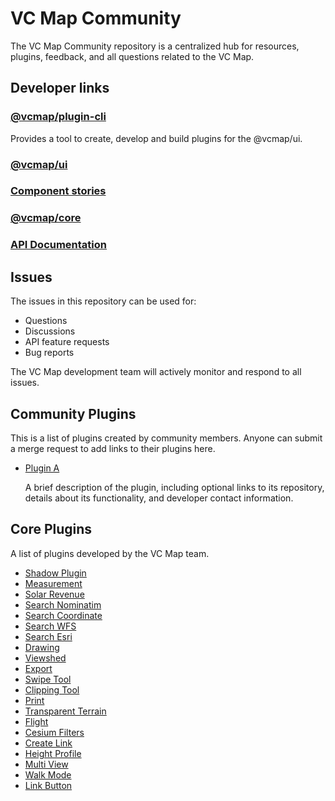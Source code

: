 # VC Map Community
The VC Map Community repository is a centralized hub for resources, plugins, feedback, and all questions related to
the VC Map.

## Developer links
### [@vcmap/plugin-cli](https://github.com/virtualcitySYSTEMS/map-plugin-cli)
Provides a tool to create, develop and build plugins for the @vcmap/ui.

### [@vcmap/ui](https://github.com/virtualcitySYSTEMS/map-ui)
### [Component stories](https://lib.virtualcitymap.de/ui/6.0/story/)
### [@vcmap/core](https://github.com/virtualcitySYSTEMS/map-core)
### [API Documentation](https://lib.virtualcitymap.de/core/6.0/docs/)

## Issues
The issues in this repository can be used for:
- Questions
- Discussions
- API feature requests
- Bug reports

The VC Map development team will actively monitor and respond to all issues.

## Community Plugins
This is a list of plugins created by community members. Anyone can submit a merge request to add links to their
plugins here.

- [Plugin A](Link)

     A brief description of the plugin, including optional links to its repository, details about its functionality,
     and developer contact information.

## Core Plugins
A list of plugins developed by the VC Map team.

- [Shadow Plugin](https://github.com/virtualcitySYSTEMS/map-shadow)
- [Measurement](https://github.com/virtualcitySYSTEMS/map-measurement)
- [Solar Revenue](https://github.com/virtualcitySYSTEMS/map-solar-revenue)
- [Search Nominatim](https://github.com/virtualcitySYSTEMS/map-search-nominatim)
- [Search Coordinate](https://github.com/virtualcitySYSTEMS/map-search-coordinate)
- [Search WFS](https://github.com/virtualcitySYSTEMS/map-search-wfs)
- [Search Esri](https://github.com/virtualcitySYSTEMS/map-search-esri)
- [Drawing](https://github.com/virtualcitySYSTEMS/map-draw)
- [Viewshed](https://github.com/virtualcitySYSTEMS/map-viewshed)
- [Export](https://github.com/virtualcitySYSTEMS/map-export)
- [Swipe Tool](https://github.com/virtualcitySYSTEMS/map-swipe-tool)
- [Clipping Tool](https://github.com/virtualcitySYSTEMS/map-clipping-tool)
- [Print](https://github.com/virtualcitySYSTEMS/map-print)
- [Transparent Terrain](https://github.com/virtualcitySYSTEMS/map-transparent-terrain)
- [Flight](https://github.com/virtualcitySYSTEMS/map-flightn)
- [Cesium Filters](https://github.com/virtualcitySYSTEMS/map-cesium-filters)
- [Create Link](https://github.com/virtualcitySYSTEMS/map-create-link)
- [Height Profile](https://github.com/virtualcitySYSTEMS/map-heightprofile)
- [Multi View](https://github.com/virtualcitySYSTEMS/map-multi-view)
- [Walk Mode](https://github.com/virtualcitySYSTEMS/map-walk)
- [Link Button](https://github.com/virtualcitySYSTEMS/map-link-button)